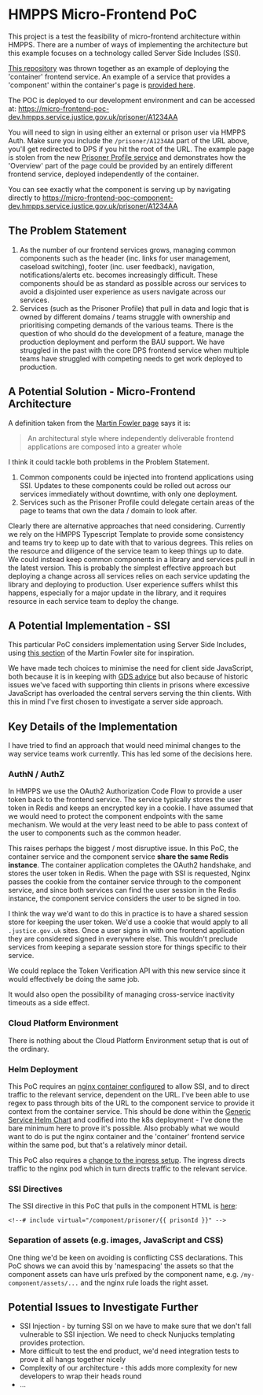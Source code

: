 # HMPPS Micro-Frontend PoC 

This project is a test the feasibility of micro-frontend architecture within
HMPPS. There are a number of ways of implementing the architecture but this example 
focuses on a technology called Server Side Includes (SSI).

[This repository](https://github.com/ministryofjustice/hmpps-micro-frontend-poc) 
was thrown together as an example of deploying the 'container' frontend service.
An example of a service that provides a 'component' within the container's 
page is [provided here](https://github.com/ministryofjustice/hmpps-micro-frontend-poc).

The POC is deployed to our development environment and can be accessed at:
https://micro-frontend-poc-dev.hmpps.service.justice.gov.uk/prisoner/A1234AA

You will need to sign in using either an external or prison user via HMPPS Auth.
Make sure you include the `/prisoner/A1234AA` part of the URL above, you'll get 
redirected to DPS if you hit the root of the URL. The example page is stolen 
from the new [Prisoner Profile service](https://github.com/ministryofjustice/hmpps-prisoner-profile)
and demonstrates how the 'Overview' part of the page could be provided by an
entirely different frontend service, deployed independently of the container.

You can see exactly what the component is serving up by navigating directly
to https://micro-frontend-poc-component-dev.hmpps.service.justice.gov.uk/prisoner/A1234AA

## The Problem Statement

1. As the number of our frontend services grows, managing common components such
   as the header (inc. links for user management, caseload switching), footer 
   (inc. user feedback), navigation, notifications/alerts etc. becomes 
   increasingly difficult. These components should be as standard as possible 
   across our services to avoid a disjointed user experience as users navigate 
   across our services.
2. Services (such as the Prisoner Profile) that pull in data and logic that is 
   owned by different domains / teams struggle with ownership and prioritising 
   competing demands of the various teams.  There is the question of who should
   do the development of a feature, manage the production deployment and perform
   the BAU support.  We have struggled in the past with the core DPS frontend
   service when multiple teams have struggled with competing needs to get work
   deployed to production.

## A Potential Solution - Micro-Frontend Architecture

A definition taken from the [Martin Fowler page](https://martinfowler.com/articles/micro-frontends.html)
says it is:

> An architectural style where independently deliverable frontend applications 
> are composed into a greater whole

I think it could tackle both problems in the Problem Statement.

1. Common components could be injected into frontend applications using SSI. 
   Updates to these components could be rolled out across our services 
   immediately without downtime, with only one deployment.
2. Services such as the Prisoner Profile could delegate certain areas
   of the page to teams that own the data / domain to look after.

Clearly there are alternative approaches that need considering.  Currently 
we rely on the HMPPS Typescript Template to provide some consistency and
teams try to keep up to date with that to various degrees. This relies on
the resource and diligence of the service team to keep things up to date.
We could instead keep common components in a library and services pull in
the latest version. This is probably the simplest effective approach but
deploying a change across all services relies on each service updating
the library and deploying to production. User experience suffers whilst
this happens, especially for a major update in the library, and it
requires resource in each service team to deploy the change.

## A Potential Implementation - SSI

This particular PoC considers implementation using Server Side Includes,
using [this section](https://martinfowler.com/articles/micro-frontends.html#Server-sideTemplateComposition)
of the Martin Fowler site for inspiration.

We have made tech choices to minimise the need for client side JavaScript,
both because it is in keeping with [GDS advice](https://www.gov.uk/service-manual/technology/using-progressive-enhancement)
but also because of historic issues we've faced with supporting thin
clients in prisons where excessive JavaScript has overloaded the central
servers serving the thin clients. With this in mind I've first chosen to 
investigate a server side approach.

## Key Details of the Implementation

I have tried to find an approach that would need minimal changes to
the way service teams work currently.  This has led some of the decisions
here.

### AuthN / AuthZ 

In HMPPS we use the OAuth2 Authorization Code Flow to provide a user
token back to the frontend service.  The service typically stores the
user token in Redis and keeps an encrypted key in a cookie.  I have
assumed that we would need to protect the component endpoints with 
the same mechanism.  We would at the very least need to be able to 
pass context of the user to components such as the common header.

This raises perhaps the biggest / most disruptive issue. In this PoC,
the container service and the component service **share the same Redis
instance**. The container application completes the OAuth2 handshake,
and stores the user token in Redis. When the page with SSI is requested,
Nginx passes the cookie from the container service through
to the component service, and since both services can find the user 
session in the Redis instance, the component service considers the user 
to be signed in too.

I think the way we'd want to do this in practice is to have a shared
session store for keeping the user token.  We'd use a cookie that would
apply to all `.justice.gov.uk` sites.  Once a user signs in with one 
frontend application they are considered signed in everywhere else.
This wouldn't preclude services from keeping a separate session store
for things specific to their service.

We could replace the Token Verification API with this new service
since it would effectively be doing the same job.

It would also open the possibility of managing cross-service inactivity
timeouts as a side effect.

### Cloud Platform Environment

There is nothing about the Cloud Platform Environment setup that is
out of the ordinary.

### Helm Deployment

This PoC requires an [nginx container configured](/helm_deploy/hmpps-micro-frontend-poc/templates/ssi.yaml)
to allow SSI, and to direct traffic to the relevant service, dependent
on the URL. I've been able to use regex to pass through bits of the 
URL to the component service to provide it context from the container
service. This should be done within the [Generic Service Helm Chart](https://github.com/ministryofjustice/hmpps-helm-charts/tree/main/charts/generic-service)
and codified into the k8s deployment - I've done the bare minimum here
to prove it's possible.  Also probably what we would want to do
is put the nginx container and the 'container' frontend service within
the same pod, but that's a relatively minor detail.

This PoC also requires a [change to the ingress setup](/helm_deploy/hmpps-micro-frontend-poc/templates/ingress.yaml).
The ingress directs traffic to the nginx pod which in turn directs
traffic to the relevant service. 

### SSI Directives

The SSI directive in this PoC that pulls in the component HTML
is [here](/server/views/pages/index.njk):

```
<!--# include virtual="/component/prisoner/{{ prisonId }}" -->
```

### Separation of assets (e.g. images, JavaScript and CSS)

One thing we'd be keen on avoiding is conflicting CSS declarations.
This PoC shows we can avoid this by 'namespacing' the assets so that
the component assets can have urls prefixed by the component name, e.g.
`/my-component/assets/...` and the nginx rule loads the right asset.

## Potential Issues to Investigate Further

* SSI Injection - by turning SSI on we have to make sure that we
  don't fall vulnerable to SSI injection. We need to check Nunjucks 
  templating provides protection.
* More difficult to test the end product, we'd need integration tests
  to prove it all hangs together nicely
* Complexity of our architecture - this adds more complexity for 
  new developers to wrap their heads round
* ...
